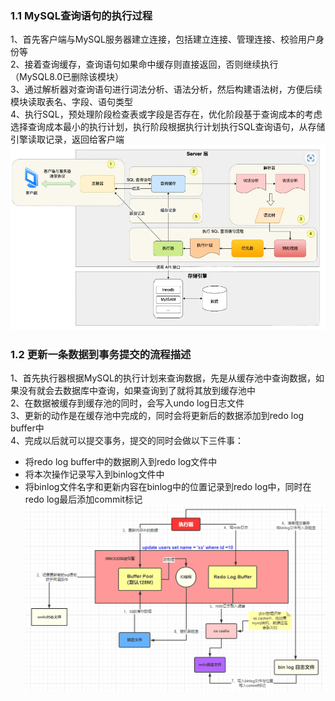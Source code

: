 ﻿### 1.1 MySQL查询语句的执行过程
1、首先客户端与MySQL服务器建立连接，包括建立连接、管理连接、校验用户身份等
<br>
2、接着查询缓存，查询语句如果命中缓存则直接返回，否则继续执行（MySQL8.0已删除该模块）
<br>
3、通过解析器对查询语句进行词法分析、语法分析，然后构建语法树，方便后续模块读取表名、字段、语句类型
<br>
4、执行SQL，预处理阶段检查表或字段是否存在，优化阶段基于查询成本的考虑选择查询成本最小的执行计划，执行阶段根据执行计划执行SQL查询语句，从存储引擎读取记录，返回给客户端
![sql执行过程](../pics/sql_run.png)

### 1.2 更新一条数据到事务提交的流程描述
1、首先执行器根据MySQL的执行计划来查询数据，先是从缓存池中查询数据，如果没有就会去数据库中查询，如果查询到了就将其放到缓存池中
<br>
2、在数据被缓存到缓存池的同时，会写入undo log日志文件
<br>
3、更新的动作是在缓存池中完成的，同时会将更新后的数据添加到redo log buffer中
<br>
4、完成以后就可以提交事务，提交的同时会做以下三件事：
- 将redo log buffer中的数据刷入到redo log文件中
- 将本次操作记录写入到binlog文件中
- 将binlog文件名字和更新内容在binlog中的位置记录到redo log中，同时在redo log最后添加commit标记
![sql更新过程](../pics/sql_update.png)
